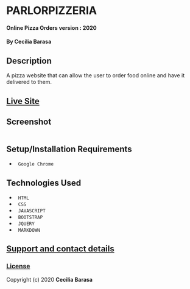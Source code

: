 # PARLORPIZZERIA
#### Online Pizza Orders version : 2020
#### By **Cecilia Barasa**
## Description
A pizza website that can allow the user to order food online and have it delivered to them.
## [Live Site](https://cecibarasa.github.io/Delani-studio/)
## Screenshot
![]()
## Setup/Installation Requirements
* ` Google Chrome`
## Technologies Used
* ` HTML`
* ` CSS`
* ` JAVASCRIPT`
* ` BOOTSTRAP`
* ` JQUERY`
* ` MARKDOWN`
## [Support and contact details](https://www.linkedin.com/in/cecilia-barasa-4a8311195/)
### [License]()
Copyright (c) 2020 **Cecilia Barasa**
